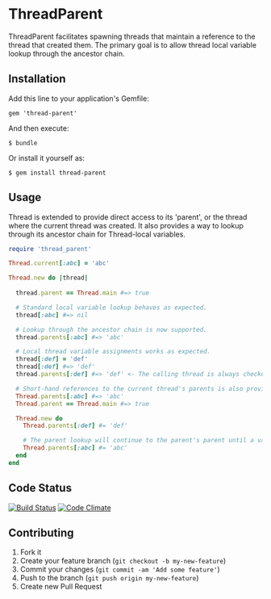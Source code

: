 # ThreadParent 

ThreadParent facilitates spawning threads that maintain a reference to the thread that created them.
The primary goal is to allow thread local variable lookup through the ancestor chain.

## Installation

Add this line to your application's Gemfile:

    gem 'thread-parent'

And then execute:

    $ bundle

Or install it yourself as:

    $ gem install thread-parent

## Usage

Thread is extended to provide direct access to its 'parent', or the thread where the current
thread was created.  It also provides a way to lookup through its ancestor chain for Thread-local variables.

```ruby
require 'thread_parent'

Thread.current[:abc] = 'abc'

Thread.new do |thread|
  
  thread.parent == Thread.main #=> true

  # Standard local variable lookup behaves as expected.
  thread[:abc] #=> nil

  # Lookup through the ancestor chain is now supported.
  thread.parents[:abc] #=> 'abc'

  # Local thread variable assignments works as expected.
  thread[:def] = 'def'
  thread[:def] #=> 'def'
  thread.parents[:def] #=> 'def' <- The calling thread is always checked first.

  # Short-hand references to the current thread's parents is also provided.
  Thread.parents[:abc] #=> 'abc'
  Thread.parent == Thread.main #=> true

  Thread.new do
    Thread.parents[:def] #= 'def'

    # The parent lookup will continue to the parent's parent until a variable is found.
    Thread.parents[:abc] #= 'abc'
  end
end
```

## Code Status

[![Build Status](https://api.travis-ci.org/mje113/thread-parent.png)](http://travis-ci.org/mje113/thread-parent)
[![Code Climate](https://codeclimate.com/github/mje113/thread-parent.png)](https://codeclimate.com/github/mje113/thread-parent)

## Contributing

1. Fork it
2. Create your feature branch (`git checkout -b my-new-feature`)
3. Commit your changes (`git commit -am 'Add some feature'`)
4. Push to the branch (`git push origin my-new-feature`)
5. Create new Pull Request
